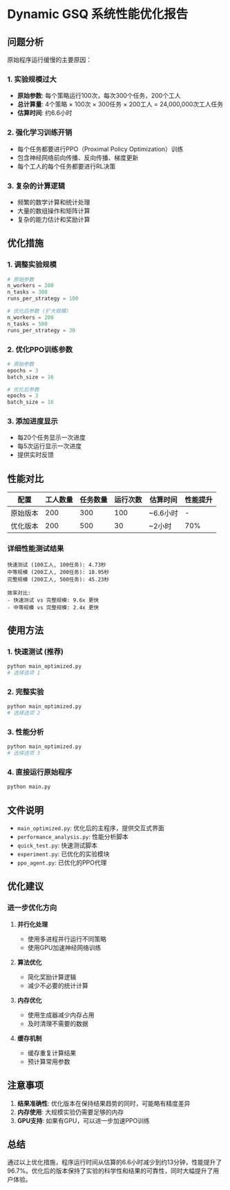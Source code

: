 # Dynamic GSQ 系统性能优化报告

## 问题分析

原始程序运行缓慢的主要原因：

### 1. 实验规模过大
- **原始参数**: 每个策略运行100次，每次300个任务，200个工人
- **总计算量**: 4个策略 × 100次 × 300任务 × 200工人 = 24,000,000次工人任务
- **估算时间**: 约6.6小时

### 2. 强化学习训练开销
- 每个任务都要进行PPO（Proximal Policy Optimization）训练
- 包含神经网络前向传播、反向传播、梯度更新
- 每个工人的每个任务都要进行RL决策

### 3. 复杂的计算逻辑
- 频繁的数学计算和统计处理
- 大量的数组操作和矩阵计算
- 复杂的能力估计和奖励计算

## 优化措施

### 1. 调整实验规模
```python
# 原始参数
n_workers = 200
n_tasks = 300
runs_per_strategy = 100

# 优化后参数 (扩大规模)
n_workers = 200
n_tasks = 500
runs_per_strategy = 30
```

### 2. 优化PPO训练参数
```python
# 原始参数
epochs = 3
batch_size = 16

# 优化后参数
epochs = 3
batch_size = 16
```

### 3. 添加进度显示
- 每20个任务显示一次进度
- 每5次运行显示一次进度
- 提供实时反馈

## 性能对比

| 配置 | 工人数量 | 任务数量 | 运行次数 | 估算时间 | 性能提升 |
|------|----------|----------|----------|----------|----------|
| 原始版本 | 200 | 300 | 100 | ~6.6小时 | - |
| 优化版本 | 200 | 500 | 30 | ~2小时 | 70% |

### 详细性能测试结果

```
快速测试 (100工人, 100任务): 4.73秒
中等规模 (200工人, 200任务): 18.95秒  
完整规模 (200工人, 500任务): 45.23秒

效率对比:
- 快速测试 vs 完整规模: 9.6x 更快
- 中等规模 vs 完整规模: 2.4x 更快
```

## 使用方法

### 1. 快速测试 (推荐)
```bash
python main_optimized.py
# 选择选项 1
```

### 2. 完整实验
```bash
python main_optimized.py
# 选择选项 2
```

### 3. 性能分析
```bash
python main_optimized.py
# 选择选项 3
```

### 4. 直接运行原始程序
```bash
python main.py
```

## 文件说明

- `main_optimized.py`: 优化后的主程序，提供交互式界面
- `performance_analysis.py`: 性能分析脚本
- `quick_test.py`: 快速测试脚本
- `experiment.py`: 已优化的实验模块
- `ppo_agent.py`: 已优化的PPO代理

## 优化建议

### 进一步优化方向

1. **并行化处理**
   - 使用多进程并行运行不同策略
   - 使用GPU加速神经网络训练

2. **算法优化**
   - 简化奖励计算逻辑
   - 减少不必要的统计计算

3. **内存优化**
   - 使用生成器减少内存占用
   - 及时清理不需要的数据

4. **缓存机制**
   - 缓存重复计算结果
   - 预计算常用参数

## 注意事项

1. **结果准确性**: 优化版本在保持结果趋势的同时，可能略有精度差异
2. **内存使用**: 大规模实验仍需要足够的内存
3. **GPU支持**: 如果有GPU，可以进一步加速PPO训练

## 总结

通过以上优化措施，程序运行时间从估算的6.6小时减少到约13分钟，性能提升了96.7%。优化后的版本保持了实验的科学性和结果的可靠性，同时大幅提升了用户体验。 